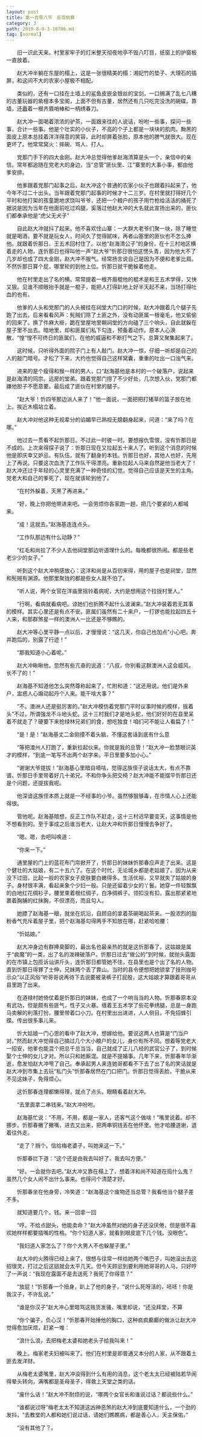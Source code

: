 ```yaml
---
layout: post
title: 第一百零八节　反攻倒算
category: 3
path: 2010-8-9-3-10700.md
tag: [normal]
---
```


　　旧一识此天来。村里家牢子的灯米整天彻夜地亭不毁八叮目，纸窗上的护窗板一直放着。

　　赵大冲半躺在东屋的榻上，这是一张很精美的榻：湘妃竹的垫子、大理石的插屏，和这间不大的农家小屋极不相配。

　　类似的，还有一口挂在土墙上的鲨鱼皮嵌金银丝的宝剑，一口搁满了乱七八糟的古董玩器的紫檀本多宝阁，上面不但有古董，居然还有几只吃完没洗的碗碟。靠墙，还矗着一根齐眉哨棒和一柄绣春刀。

　　赵大冲一面喝着浓浓的驴茶，一面跟来往的人说话，吩咐一些事，探问一些事，合计一些事。他是个壮实的小伙子，不高的个子上都是一块块的肌肉。黝黑的面皮上原本总挂着洋洋得意的笑容，此时却屏着张脸，原本他的脾气就很大。现在更坏了。他常常窝火：摔碗、骂人、打人。

　　党那门手下的四大金刚。赵大冲总觉得他爹赵海清算是头一个，亲信中的亲信。常年都追随在党老大的身边，当“总管”匪伙里、江"寨里的大事小事，都由他爹安排。

　　他爹跟着党那门起事之后。赵大冲这个普通的农家小伙子也跟着抖起来了，他今年不过二十出头。当年跟着党那门起事的时候才十二三岁。在村里就打得好几个平时和他打架的孩童跪地求饶叫爷爷，还把一个粮户的孩子用竹枪给活活的捅死了据说是因为当年在他面前吃过鸡腿，奚落过他赵大冲的大名就此宣扬出来的，匪伙们都奉承他是“虎父无犬子”

　　自此赵大冲就抖了起来。他不喜欢住山寨：一大群大老爷们聚一块，除了睡觉就是喝酒，要不就是玩女人，时间久了觉得腻味，再者山塞里的匪伙也不怎么捧他。就跟着忻那日、王五术回村住了。以他“赵海清公子”的身份，在十三村地区横着走的人物，连忻那日也得叫他一声“赵大爷”忻那日很怕这愣头青，因为他大不了几岁却也成了四大金刚，赵大冲不服气。经常扬言说自己是因为不便和老爹比肩。不然忻那日算个屁，哪里轮的到他上位。忻那日就干脆躲着他走。

　　他在村里走出了名的横。常常提着一根齐眉棍他的棍术是和王五术学得，又快又狠。见谁不顺眼抬手就是一棍子，能把人打得趴地上好半天起不来，当场打得吐血的也有。

　　他爹的人头和党那门的人头被挂在祠堂大门口的时候，赵大冲跟着几个腿子先跑了出去。后来看看风声：髡贼们除了土匪之外，没有动匪属一根毫毛，他又偷偷的回来了。换了件麻大褂，跪在堂屋地里朝祠堂的方向磕了三个响头，自此就躲在屋子里不出去。暗地里，却和匪属们私下勾连，预备着动作。原本人心涣散，“惶“惶不可终日的匪属们，在他的威逼和不断打气之下。总算又聚集起来了。

　　这时候，只听得外面的院子门上有人敲门。赵大冲一惊，仔细一听却是自己的人的敲门暗号。才松了下来，大约也觉得自己这样窝囊，重重的吐出一口浊气来。

　　进来的是个瘦得和猴一样的男人，口“赵海基他是本村的一个破落户，说起来是赵海清的同宗。远房的堂弟。跟着党那门捞了不少好处，几次想入伙，党那门都嫌他胆子不愿意要。最后成了匪伙在村里的腿子。

　　“赵大爷！忻四爷那边派人来了！”他一面说，一面把把打猪草的篮子放在地上。挨近木榻站立着。

　　赵大冲对他这种无视辈分的谄媚早已熟视无臆翻身起来，问道：“来了吗？在哪。”

　　他过去一贯看不起忻那日。不过此一时彼一时。要想报仇雪恨，没有忻那日是不成的。上次来得探子说了：忻那日现在又拉起五十来人了。听到这个消息的时候他是即庆幸又妒忌。有队伍，就有了翻身的本钱。忻那日也好，其他人也好，先用上了再说。只要这次血洗了工作队干得漂亮。重新拉起人马来自然是他当老大了！赵大冲还过于年轻的心灵里充满了一种奇怪的幻觉，觉得自己应该是天生的主角。党老大和自己的爹死了，现在就该轮到他了。

　　“在村外躲着，天黑了再进来。”

　　“好，晚上你把他带进来吧。一会劳烦你各家跑一趟，把几个要紧的人都喊来。

　　“成！这就去。”赵海基连连点头。

　　“工作队那边有什么动静？”

　　“红毛和尚拉了不少人去他祠堂那边听道理什么的。每晚都很热闹。都是些老老少少的女子。”

　　听到这个赵大冲稍感放心：这洋和尚是从百仞来得，用的屋子也是祠堂，显然和髡贼有渊源。他那里聚拢的都是些女人就不怕了。

　　“听人说，两个女官在洋庙里摇铃着病呢，大约是想用这个拉拢村里人。”

　　“行啊，看病就看病吧。谅她们也折腾不起什么波澜来。”赵大冲装着若无其事的模样。其实心里还是有点不安。匪属们虽然有二十来户，一打锣也能拉起四五十人来，和那群煞星一样的澳洲人一比还是不够瞧的。

　　赵大冲等心里平静一点以后，才慢慢说：“这几天，你自己也加点"小心吧。奔并跑后的，别露了行迹！”

　　“那我知道小心着呢。”

　　赵大冲瞅瞅他，忽然有些亢奋的说道：“八叔，你别看这群澳洲人这会威风，长不了的！”

　　赵海基不知道他怎么突然尊称起来了，忙附和道：“这还用说。他们是外来户，盅惑人心煽动起丹个人来。能干啥大事？”

　　“不。澳洲人还是挺厉害的。”赵大冲模仿着党那门平时议事时候的模样，摇着头“不过，所谓强龙不斗地头蛇。这十三村我们才是地头蛇，他们好好的在县里呆着不就走了？硬要下来抢绿林兄弟们的食，想吃独食！咱们可不能让人看扁了！”

　　“是！是！”赵海基丈二金刚摸不着头脑，不懂这套话到底有什么意

　　“等把澳州人打跑了，重新拉起伙来。你就是我的总管！”赵大冲一脸慧眼识英才的模样，“到底一笔写不出两个赵字来。平日里要多加小心。”

　　“谢谢大爷提拔！”赵海基心里暗自嘀咕，觉得这族侄子说话太大，有点不靠谱。忻那日手里带着好几十弟兄。不和你争头把交椅？赵大冲能不能摆平忻那日还是个问题，还提拔我呢。

　　他深谙这族侄本质上就是一不经事的小爷。虽然够狠够毒，在市情人心上还能得很。

　　管他呢。赵海基暗想，反正工作队不赶走，这十三村迟早要变天，这事情是他不想看到的。至于事成之后谁当老大，让赵大冲和忻那日慢慢去争好了。

　　“嗯。嗯，去吧叫唤道：

　　“你来一下。”

　　通里屋的门上的蓝花布门帘掀开了，忻那日的妹妹忻那春应声走了出来。这是个健壮的大姑娘，有二十五六了。在这个时代，无论城乡都是老姑娘了。因为从来没下过田，比起一般的农家女子皮肤要白嫩得多。生活优裕，又早就失了姑娘的身子。身材很丰满，看起来象个少妇一般。只是还留着少女的丫鬟。她穿一件轻飘飘的白地红花绸衫子，腰里束着根红绸子，白净绸裤子。领扣没有扣，露出那紧紧地裹着胸脯的红抹胸，不但漂亮，而且勾人。

　　她膘了赵海基一眼，就坐在炕沿，自顾自的拿着茶碗喝起茶来。一股浓烈的脂粉香气充斥着屋子里，把个赵海基勾得两手不知放在哪，赶紧哈哈腰：

　　“忻姑娘。”

　　赵大冲身边有群捧臭脚的，最出名也最亲热的就是这忻那春了。这姑娘是属于“疯魔”的一类，出了名的泼辣破落户。忻那日过去“做公的”到时候，就抛头露面的在市镇上包揽诉讪讲斤头，连忻那日都管她不住，在县里也是个出了名的人物。直到忻那日得罪了士伸，兄妹两个丢了靠山。当时的县令便想把她锁拿了技刑枷号示众“以正风俗”听哥哥说再待下去说要被录裤子打屁股，这大姑娘才算跟着哥哥从县里跑了出来。

　　在道禄村她倚仗着是忻那日的妹妹，也成了一个响当当的人物。忻那春原本没有武功，但是颇有些匪气，性子又火暴。缠着王五术学了些花拳绣腿，总是一身跑马卖解的利落打扮，腰里带着口小刀。在村里出出进进，人人侧目。不免招蜂引蝶。传出很多事儿来。

　　忻大姑娘一门心思的看中了赵大冲，想嫁给他。要说这两人也算是“门当户对。”然而赵大冲觉得自己搞过几个大小粮户的女儿，身价有所不同。想着等党老大一招安，他爹也能混个把总千总当当，自己就成了正儿八经的武官公子了，到时候娶个士伸的女儿才对。所以只和她厮混。就是不提婚事。几年下来，忻那春年华渐逝，愈发怕赵大冲甩了自己。奉承起男人来连她哥都看不下去了出了名的笑话就是赵大冲到市集上去玩“私门头”忻那春居然在门口把门。忻那日觉得丢脸，干脆从来不见这妹子，免得烦心。

　　这忻那春连理都懒得理，就点了点头。眼睛看着赵大冲。

　　“去里面拿二串钱来。”赵大冲吩咐。

　　赵海基忙说：“不用，不用，都是一家人，还客气这个做啥！”嘴里说着。却不挪步。忻那春撇了撇嘴，进去又出来，把两串铜钱丢在他怀里。他才哈腰道谢，退着往外走。

　　“走了？捎个。信给梅老婆子，叫她来这一下。”

　　忻那春拦下道：“这个还是由我去叫好了。我去叫方便。”

　　“好。一会就你去吧。”赵大冲又靠在榻上了，想着洋和尚不知道在捣什么鬼？虽然几个女人闹不出什么事来。也得问个清楚才好。

　　忻那春坐在他身旁，冷笑道：“赵海基这个废物还当总管？我看他当个腿子差不多。

　　就知道要几个。钱。来一回拿一回

　　“哼。不给点甜头，他能卖命？”赵大冲虽然对她的身子还没厌倦，但是很不喜欢她样样都要插嘴的性格。“你个妇道人家，就看到眼皮底下几个钱。没眼色”。

　　“我妇道人家怎么了？你个大男人不也躲屋子里。”

　　赵大冲的火腾得已经上来了，很想与往常一样给她两个嘴巴子，叫她滚出去这招很灵，打过之后这妞就会太平几天。但今天顾忌到要利用她哥哥的人马，只好哼了一声说：“我现在露面不是去送死？我死了你得意？”

　　“放屁！”忻那春一个扭身，趴上了他的身子，“说什么死呀活的，呸呸！你是我汉子，不许乱说。”

　　“谁是你汉子”赵大冲心里暗骂这贱货发骚，嘴里却说，“还没拜堂，不算

　　“你个骗子，负心汉！”忻那春开始捶他的胸口，这种疯疯癫癫的做派让赵大冲觉得愈加厌烦，赶紧一堆：

　　“浪什么浪，去把梅老太婆和她老头子给我叫来！”

　　晚上。梅家老夫妇被叫来了。他们在村里是即普通又本分的人家，从不跟着土匪去发洋财。

　　从梅老太婆嘴里，赵大冲没得到什么有用的消息，这个老太太已经被陆若华闹得晕头转向，满嘴都是圣母圣子，得救上天堂之类的话。

　　“废什么话！”赵大冲不耐烦的说，“哪两个女官长和谁说过话？都说些什么。”

　　“谁都说过呀”梅老太太不知道这凶神恶煞的赵大冲到底要知道什么，一个劲的发抖，“去教堂的人都和她们说过话，请她们瞧瞧病，都是善心人，天主保佑，”

　　“没有其他了？。